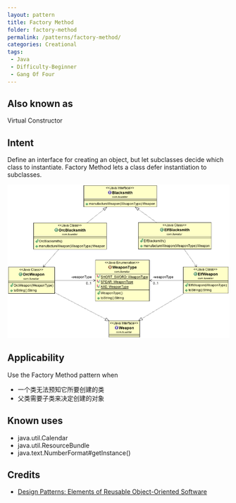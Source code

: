 ```yaml
---
layout: pattern
title: Factory Method
folder: factory-method
permalink: /patterns/factory-method/
categories: Creational
tags:
 - Java
 - Difficulty-Beginner
 - Gang Of Four
---
```


## Also known as
Virtual Constructor

## Intent
Define an interface for creating an object, but let subclasses
decide which class to instantiate. Factory Method lets a class defer
instantiation to subclasses.

![alt text](./etc/factory-method_1.png "Factory Method")

## Applicability
Use the Factory Method pattern when

* 一个类无法预知它所要创建的类
* 父类需要子类来决定创建的对象

## Known uses

* java.util.Calendar
* java.util.ResourceBundle
* java.text.NumberFormat#getInstance()

## Credits

* [Design Patterns: Elements of Reusable Object-Oriented Software](http://www.amazon.com/Design-Patterns-Elements-Reusable-Object-Oriented/dp/0201633612)
